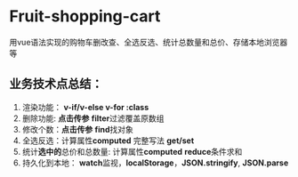 # Fruit-shopping-cart
用vue语法实现的购物车删改查、全选反选、统计总数量和总价、存储本地浏览器等
## 业务技术点总结：
1. 渲染功能： **v-if/v-else v-for :class**
2. 删除功能: **点击传参** **filter**过滤覆盖原数组
3. 修改个数：**点击传参** **find**找对象
4. 全选反选：计算属性**computed** 完整写法 **get/set**
5. 统计**选中的**总价和总数量: 计算属性**computed** **reduce**条件求和
6. 持久化到本地： **watch**监视，**localStorage**，**JSON.stringify**, **JSON.parse**
